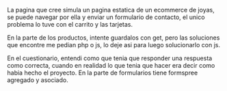 La pagina que cree simula un pagina estatica de un ecommerce de joyas, se puede navegar por ella y enviar un formulario de contacto, el unico problema lo tuve con el carrito y las tarjetas. 

En la parte de los productos, intente guardalos con get, pero las soluciones que encontre me pedian php o js, lo deje asi para luego solucionarlo con js. 

En el cuestionario, entendi como que tenia que responder una respuesta como correcta, cuando en realidad lo que tenia que hacer era decir como habia hecho el proyecto. En la parte de formularios tiene formspree agregado y asociado. 